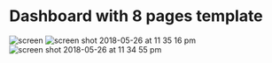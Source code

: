 # Dashboard with 8 pages template 
![screen](https://user-images.githubusercontent.com/29652821/40583160-abf78db4-613d-11e8-9ea2-b7d01fdc27cd.png)
![screen shot 2018-05-26 at 11 35 16 pm](https://user-images.githubusercontent.com/29652821/40583161-aeb8068c-613d-11e8-917e-bf8b0caa6de7.png)
![screen shot 2018-05-26 at 11 34 55 pm](https://user-images.githubusercontent.com/29652821/40583162-b011ab14-613d-11e8-83fc-1b46befe10bf.png)
